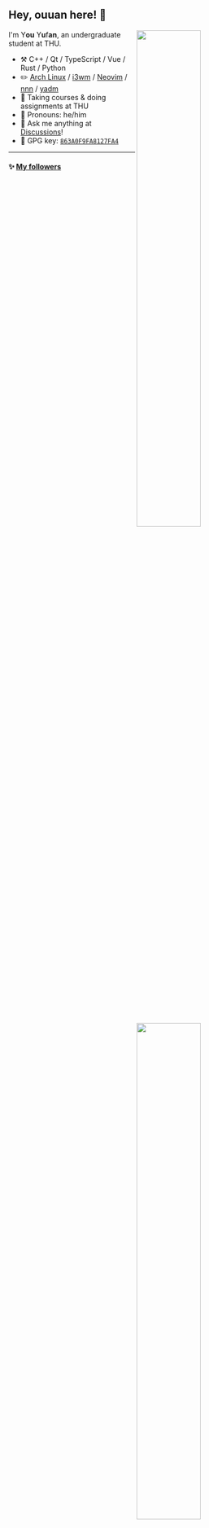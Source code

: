 <!--

Thank you if you like this profile README!

BUT, please DO NOT copy this and create your profile based on it.

You can use it as a reference, and copy a part of it, but DO NOT copy
all of this and create your profile based on it.

It is very common that you forget to change some information and leave
mine in your profile. This has happened too many times.

And, this profile README is auto-updated by GitHub Actions, you can read
[the official documentation](https://docs.github.com/actions) to learn
how to use it.

Only when you know what you are copying should you paste it. So, again,
please DO NOT copy this and create your profile based on it.

What's more, you can find other awesome profile READMEs at
https://github.com/abhisheknaiidu/awesome-github-profile-readme. There
could be a profile README that fits you better than this one.

Wish you a good-looking profile README!

                                   —— ouuan (https://github.com/ouuan)

-->

## Hey, ouuan here! :wave:

[<img align="right" width="50%" src="https://github-readme-stats-ouuan.vercel.app/api?username=ouuan&theme=dark&show_icons=true">](https://metrics.lecoq.io/ouuan#gh-dark-mode-only)
[<img align="right" width="50%" src="https://github-readme-stats-ouuan.vercel.app/api?username=ouuan&show_icons=true">](https://metrics.lecoq.io/ouuan#gh-light-mode-only)

I'm Y**ou** Y**u**f**an**, an undergraduate student at THU.

-   :hammer_and_pick: C++ / Qt / TypeScript / Vue / Rust / Python
-   :pencil2: [Arch Linux](https://wiki.archlinux.org/title/Arch_Linux) / [i3wm](https://i3wm.org/) / [Neovim](https://neovim.io/) / [nnn](https://github.com/jarun/nnn) / [yadm](https://github.com/TheLocehiliosan/yadm)
-   :seedling: Taking courses & doing assignments at THU
-   :man: Pronouns: he/him
-   :thought_balloon: Ask me anything at [Discussions](https://github.com/ouuan/ouuan/discussions/new)!
-   :key: GPG key: [`863A0F9FA8127FA4`](https://github.com/ouuan.gpg)

---

#### :sparkles: [My followers](src/getTopFollowers.py)

<!--START_SECTION:top-followers-->
<table>
  <tr>
    <td align="center">
      <a href="https://github.com/wizardforcel">
        <img src="https://avatars2.githubusercontent.com/u/5080126" width="100px;" alt="wizardforcel"/>
      </a>
      <br />
      <a href="https://github.com/wizardforcel">布客飞龙</a>
    </td>
    <td align="center">
      <a href="https://github.com/gaocegege">
        <img src="https://avatars2.githubusercontent.com/u/5100735" width="100px;" alt="gaocegege"/>
      </a>
      <br />
      <a href="https://github.com/gaocegege">Ce Gao</a>
    </td>
    <td align="center">
      <a href="https://github.com/losfair">
        <img src="https://avatars2.githubusercontent.com/u/6104981" width="100px;" alt="losfair"/>
      </a>
      <br />
      <a href="https://github.com/losfair">Heyang Zhou</a>
    </td>
    <td align="center">
      <a href="https://github.com/Harry-Chen">
        <img src="https://avatars2.githubusercontent.com/u/2819727" width="100px;" alt="Harry-Chen"/>
      </a>
      <br />
      <a href="https://github.com/Harry-Chen">Shengqi Chen</a>
    </td>
    <td align="center">
      <a href="https://github.com/mashirozx">
        <img src="https://avatars2.githubusercontent.com/u/16148054" width="100px;" alt="mashirozx"/>
      </a>
      <br />
      <a href="https://github.com/mashirozx">Mashiro</a>
    </td>
    <td align="center">
      <a href="https://github.com/hua1995116">
        <img src="https://avatars2.githubusercontent.com/u/12070073" width="100px;" alt="hua1995116"/>
      </a>
      <br />
      <a href="https://github.com/hua1995116">蓝色的秋风</a>
    </td>
    <td align="center">
      <a href="https://github.com/Ir1d">
        <img src="https://avatars2.githubusercontent.com/u/10709657" width="100px;" alt="Ir1d"/>
      </a>
      <br />
      <a href="https://github.com/Ir1d">Dejia Xu</a>
    </td>
  </tr>
  <tr>
    <td align="center">
      <a href="https://github.com/lowlighter">
        <img src="https://avatars2.githubusercontent.com/u/22963968" width="100px;" alt="lowlighter"/>
      </a>
      <br />
      <a href="https://github.com/lowlighter">Simon Lecoq</a>
    </td>
    <td align="center">
      <a href="https://github.com/webpointdev">
        <img src="https://avatars2.githubusercontent.com/u/88071912" width="100px;" alt="webpointdev"/>
      </a>
      <br />
      <a href="https://github.com/webpointdev">New Dragon Warrior</a>
    </td>
    <td align="center">
      <a href="https://github.com/lzwjava">
        <img src="https://avatars2.githubusercontent.com/u/5022872" width="100px;" alt="lzwjava"/>
      </a>
      <br />
      <a href="https://github.com/lzwjava">Zhiwei Li</a>
    </td>
    <td align="center">
      <a href="https://github.com/EndlessCheng">
        <img src="https://avatars2.githubusercontent.com/u/7086966" width="100px;" alt="EndlessCheng"/>
      </a>
      <br />
      <a href="https://github.com/EndlessCheng">灵茶山艾府（0x3F）</a>
    </td>
    <td align="center">
      <a href="https://github.com/zTrix">
        <img src="https://avatars2.githubusercontent.com/u/471934" width="100px;" alt="zTrix"/>
      </a>
      <br />
      <a href="https://github.com/zTrix">Wenlei Zhu</a>
    </td>
    <td align="center">
      <a href="https://github.com/Trumeet">
        <img src="https://avatars2.githubusercontent.com/u/17158086" width="100px;" alt="Trumeet"/>
      </a>
      <br />
      <a href="https://github.com/Trumeet">Yuuta Liang</a>
    </td>
    <td align="center">
      <a href="https://github.com/guofei9987">
        <img src="https://avatars2.githubusercontent.com/u/19920283" width="100px;" alt="guofei9987"/>
      </a>
      <br />
      <a href="https://github.com/guofei9987">郭飞</a>
    </td>
  </tr>
  <tr>
    <td align="center">
      <a href="https://github.com/Clansty">
        <img src="https://avatars2.githubusercontent.com/u/18461360" width="100px;" alt="Clansty"/>
      </a>
      <br />
      <a href="https://github.com/Clansty">凌莞~(=^▽^=)</a>
    </td>
    <td align="center">
      <a href="https://github.com/gdut-yy">
        <img src="https://avatars2.githubusercontent.com/u/33390928" width="100px;" alt="gdut-yy"/>
      </a>
      <br />
      <a href="https://github.com/gdut-yy">张逸扬</a>
    </td>
    <td align="center">
      <a href="https://github.com/WBGlIl">
        <img src="https://avatars2.githubusercontent.com/u/29301859" width="100px;" alt="WBGlIl"/>
      </a>
      <br />
      <a href="https://github.com/WBGlIl">WBGlIl</a>
    </td>
    <td align="center">
      <a href="https://github.com/Fantasy9527">
        <img src="https://avatars2.githubusercontent.com/u/9129438" width="100px;" alt="Fantasy9527"/>
      </a>
      <br />
      <a href="https://github.com/Fantasy9527">No.142857</a>
    </td>
    <td align="center">
      <a href="https://github.com/Konano">
        <img src="https://avatars2.githubusercontent.com/u/22500116" width="100px;" alt="Konano"/>
      </a>
      <br />
      <a href="https://github.com/Konano">Nano</a>
    </td>
    <td align="center">
      <a href="https://github.com/WhaleFell">
        <img src="https://avatars2.githubusercontent.com/u/63758849" width="100px;" alt="WhaleFell"/>
      </a>
      <br />
      <a href="https://github.com/WhaleFell">落落</a>
    </td>
    <td align="center">
      <a href="https://github.com/cubercsl">
        <img src="https://avatars2.githubusercontent.com/u/22931465" width="100px;" alt="cubercsl"/>
      </a>
      <br />
      <a href="https://github.com/cubercsl">cubercsl</a>
    </td>
  </tr>
</table>
<!--END_SECTION:top-followers-->

---

#### :bar_chart: [Coding time in the last month](https://github.com/muety/wakapi)

<!--START_SECTION:waka-->

```text
Markdown         51 hrs 0 mins   🟩🟩🟩🟩🟩🟩🟩🟩🟩🟩🟩🟩🟩🟩🟩⬜⬜⬜⬜⬜⬜⬜⬜⬜⬜   59.51 %
TeX              9 hrs 3 mins    🟩🟩🟨⬜⬜⬜⬜⬜⬜⬜⬜⬜⬜⬜⬜⬜⬜⬜⬜⬜⬜⬜⬜⬜⬜   10.56 %
C++              4 hrs 31 mins   🟩🟨⬜⬜⬜⬜⬜⬜⬜⬜⬜⬜⬜⬜⬜⬜⬜⬜⬜⬜⬜⬜⬜⬜⬜   05.26 %
TypeScript       4 hrs 30 mins   🟩🟨⬜⬜⬜⬜⬜⬜⬜⬜⬜⬜⬜⬜⬜⬜⬜⬜⬜⬜⬜⬜⬜⬜⬜   05.26 %
Shell            3 hrs 2 mins    🟩⬜⬜⬜⬜⬜⬜⬜⬜⬜⬜⬜⬜⬜⬜⬜⬜⬜⬜⬜⬜⬜⬜⬜⬜   03.53 %
YAML             1 hrs 52 mins   🟨⬜⬜⬜⬜⬜⬜⬜⬜⬜⬜⬜⬜⬜⬜⬜⬜⬜⬜⬜⬜⬜⬜⬜⬜   02.17 %
```

<!--END_SECTION:waka-->

---

#### :star2: [Projects starred by me](https://github.com/maguowei/starred)

[My Awesome Stars](AWESOME-STARS.md)
